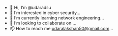 - 👋 Hi, I’m @udaradilu
- 👀 I’m interested in cyber security...
- 🌱 I’m currently learning network engineering...
- 💞️ I’m looking to collaborate on ...
- 📫 How to reach me udaralakshan50@gmail.com...

<!---
udaradilu/udaradilu is a ✨ special ✨ repository because its `README.md` (this file) appears on your GitHub profile.
You can click the Preview link to take a look at your changes.
--->
